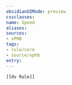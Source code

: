 ```yaml
---
obsidianUIMode: preview
cssclasses:
name: Speed
aliases:
sources:
- xPHB
tags:
- rule/core
- source/xphb
entry:
---
```


```meta-bind-embed
[[dv Rule]]
```
